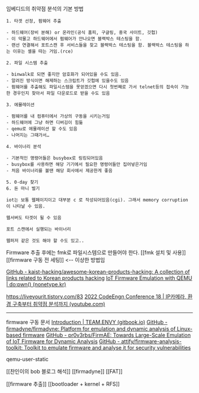 임베디드의 취약점 분석의 기본 방법
```
1. 타겟 선정, 펌웨어 추출

- 하드웨어(장비 분해) or 온라인(공식 홈피, 구글링, 중국 사이트, 깃헙)
- 이 악물고 하드웨어에서 펌웨어가 안나오면 블랙박스 테스팅을 함.
- 랜선 연결해서 포트스캔 후 서비스들을 찾고 블랙박스 테스팅을 함. 블랙박스 테스팅을 하는 이유는 셸을 따는 거임.(rce)

2. 파일 시스템 추출

- binwalk로 되면 좋지만 암호화가 되어있을 수도 있음.
- 알려진 방식이면 해제하는 스크립트가 깃헙에 있을수도 있음
- 펌웨어를 추출해도 파일시스템을 못얻겠으면 다시 첫번째로 가서 telnet등의 접속이 가능한 경우인지 찾아서 파일 다운로드로 받을 수도 있음

3. 에뮬레이션

- 펌웨어를 내 컴퓨터에서 가상의 구동을 시키는거임
- 하드웨어에 그냥 하면 디버깅이 힘듦
- qemu로 에뮬레이션 할 수도 있음
- 나머지는 그때가서…

4. 바이너리 분석

- 기본적인 명령어들은 busybox로 링킹되어있음
- busybox를 사용하면 해당 기기에서 필요한 명령어들만 집어넣은거임
- 처음 바이너리를 볼땐 해당 회사에서 제공한게 좋음

5. 0-day 찾기
6. 돈 마니 벌기

iot는 보통 웹페이지이고 대부분 c 로 작성되어있음(cgi). 그래서 memory corruption 이 나타날 수 있음.

웹서버도 타겟이 될 수 있음

포트 스캔에서 실행되는 바이너리

웹퍼저 같은 것도 해야 할 수도 있고..
```

Firmware 추출 후에는 fmk로 파일시스템으로 만들어야 한다.
[[fmk 설치 및 사용]]
[[firmware 구동 전 세팅]] <-- 이상한 방법임

[GitHub - kaist-hacking/awesome-korean-products-hacking: A collection of links related to Korean products hacking](https://github.com/kaist-hacking/awesome-korean-products-hacking)
[IoT Firmware Emulation with QEMU | do:pwn() (nonetype.kr)](https://nonetype.kr/posts/IoT-Home-Router-Emulation/)

https://liveyourit.tistory.com/83
[2022 CodeEngn Conference 18 | IP카메라, 환경 구축부터 취약점 분석까지 (youtube.com)](https://www.youtube.com/watch?v=LUAA87lcB14)

---

firmware 구동 문서
[Introduction | TEAM.ENVY (gitbook.io)](https://team-envy.gitbook.io/team.envy)
[GitHub - firmadyne/firmadyne: Platform for emulation and dynamic analysis of Linux-based firmware](https://github.com/firmadyne/firmadyne)
[GitHub - pr0v3rbs/FirmAE: Towards Large-Scale Emulation of IoT Firmware for Dynamic Analysis](https://github.com/pr0v3rbs/FirmAE)
[GitHub - attify/firmware-analysis-toolkit: Toolkit to emulate firmware and analyse it for security vulnerabilities](https://github.com/attify/firmware-analysis-toolkit)

qemu-user-static

[[찬인이의 bob 블로그 해석]]
[[firmadyne]]
[[FAT]]

[[firmware 추출]]
[[bootloader + kernel + RFS]]